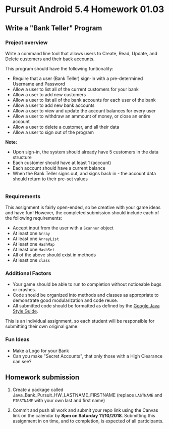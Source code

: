 # Pursuit Android 5.4 Homework 01.03

## Write a "Bank Teller" Program

### Project overview

Write a command line tool that allows users to Create, Read, Update, and Delete customers and their back accounts.

This program should have the following funtionality:

* Require that a user (Bank Teller) sign-in with a pre-determined Username and Password
* Allow a user to list all of the current customers for your bank
* Allow a user to add new customers
* Allow a user to list all of the bank accounts for each user of the bank
* Allow a user to add new bank accounts
* Allow a user to view and update the account balances for every user
* Allow a user to withdraw an ammount of money, or close an entire account
* Allow a user to delete a customer, and all their data
* Allow a user to sign out of the program

**Note:**

* Upon sign-in, the system should already have 5 customers in the data structure
* Each customer should have at least 1 (account)
* Each account should have a current balance
* When the Bank Teller signs out, and signs back in - the account data should return to their pre-set values 

```

```

### Requirements

This assignment is fairly open-ended, so be creative with your game ideas and have fun! However, the completed submission should include each of the following requirements:

* Accept input from the user with a `Scanner` object
* At least one `Array`
* At least one `ArrayList`
* At least one `HashMap`
* At least one `HashSet`
* All of the above should exist in methods
* At least one `class`

### Additional Factors

- Your game should be able to run to completion without noticeable bugs or crashes.
- Code should be organized into methods and classes as appropriate to demonstrate good modularization and code reuse.
- All submitted code should be formatted as defined by the [Google Java Style Guide](https://google.github.io/styleguide/javaguide.html).

This is an individual assignment, so each student will be responsible for submitting their own original game.

### Fun Ideas 

* Make a Logo for your Bank
* Can you make "Secret Accounts", that only those with a High Clearance can see?

## Homework submission

1. Create a package called Java_Bank_Pursuit_HW_LASTNAME_FIRSTNAME (replace `LASTNAME` and `FIRSTNAME` with your own last and first name)

2. Commit and push all work and submit your repo link using the Canvas link on the calendar by **8pm on Saturday 11/10/2018**. Submitting this assignment in on time, and to completion, is expected of all participants.
